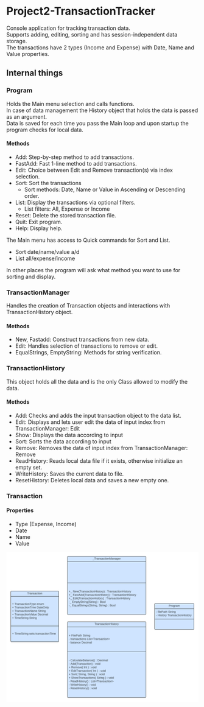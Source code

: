 # Project2-TransactionTracker


Console application for tracking transaction data.  
Supports adding, editing, sorting and has session-independent data storage.  
The transactions have 2 types (Income and Expense) with Date, Name and Value properties.
  
  
## Internal things

  
### Program
Holds the Main menu selection and calls functions.  
In case of data management the History object that holds the data is passed as an argument.  
Data is saved for each time you pass the Main loop and upon startup the program checks for local data.

  
#### Methods
- Add: Step-by-step method to add transactions.
- FastAdd: Fast 1-line method to add transactions.
- Edit: Choice between Edit and Remove transaction(s) via index selection.
- Sort: Sort the transactions
	- Sort methods: Date, Name or Value in Ascending or Descending order.
- List: Display the transactions via optional filters.
	- List filters: All, Expense or Income
- Reset: Delete the stored transaction file.
- Quit: Exit program.
- Help: Display help.

The Main menu has access to Quick commands for Sort and List.
- Sort date/name/value a/d
- List all/expense/income

In other places the program will ask what method you want to use for sorting and display.

  
### TransactionManager
Handles the creation of Transaction objects and interactions with TransactionHistory object.

  
#### Methods
- New, Fastadd: Construct transactions from new data.
- Edit: Handles selection of transactions to remove or edit.
- EqualStrings, EmptyString: Methods for string verification.

  
### TransactionHistory
This object holds all the data and is the only Class allowed to modify the data.

  
#### Methods
- Add: Checks and adds the input transaction object to the data list.
- Edit: Displays and lets user edit the data of input index from TransactionManager: Edit
- Show: Displays the data according to input
- Sort: Sorts the data according to input
- Remove: Removes the data of input index from TransactionManager: Remove
- ReadHistory: Reads local data file if it exists, otherwise initialize an empty set.
- WriteHistory: Saves the current data to file.
- ResetHistory: Deletes local data and saves a new empty one.

  
### Transaction
#### Properties
- Type (Expense, Income)
- Date
- Name
- Value

![Flowchart](FlowchartWhite.png)